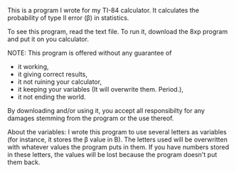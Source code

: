 This is a program I wrote for my TI-84 calculator. It calculates the probability of type II error (β) in statistics.

To see this program, read the text file. To run it, download the 8xp program and put it on you calculator.

NOTE: This program is offered without any guarantee of
* it working, 
* it giving correct results, 
* it not ruining your calculator, 
* it keeping your variables (It will overwrite them. Period.), 
* it not ending the world. 

By downloading and/or using it, you accept all responsibilty for any damages stemming from the program or the use thereof. 

About the variables: I wrote this program to use several letters as variables (for instance, it stores the β value in B). The letters used will be overwritten with whatever values the program puts in them. If you have numbers stored in these letters, the values will be lost because the program doesn't put them back. 

